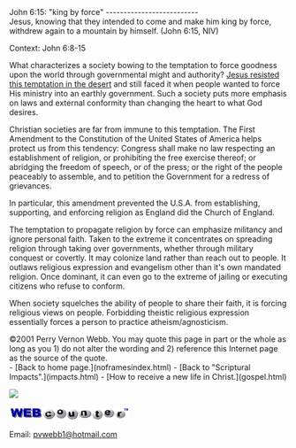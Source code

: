  <head> <title>(PVW) John 6:15: "king by force;</title> <meta content="IE=9" http-equiv="X-UA-Compatible"></meta> <link href="css/page_style.css" rel="stylesheet" type="text/css"></link> </head><body><div class="page_style">John 6:15: "king by force"
--------------------------

<div class="p">Jesus, knowing that they intended to come and make him king by force, withdrew again to a mountain by himself. (John 6:15, NIV)

 Context: John 6:8-15</div>What characterizes a society bowing to the temptation to force goodness upon the world through governmental might and authority? [Jesus resisted this temptation in the desert](temptation.html) and still faced it when people wanted to force His ministry into an earthly government. Such a society puts more emphasis on laws and external conformity than changing the heart to what God desires.

<div class="p">Christian societies are far from immune to this temptation. The First Amendment to the Constitution of the United States of America helps protect us from this tendency: Congress shall make no law respecting an establishment of religion, or prohibiting the free exercise thereof; or abridging the freedom of speech, or of the press; or the right of the people peaceably to assemble, and to petition the Government for a redress of grievances.

 In particular, this amendment prevented the U.S.A. from establishing, supporting, and enforcing religion as England did the Church of England.</div>The temptation to propagate religion by force can emphasize militancy and ignore personal faith. Taken to the extreme it concentrates on spreading religion through taking over governments, whether through military conquest or covertly. It may colonize land rather than reach out to people. It outlaws religious expression and evangelism other than it's own mandated religion. Once dominant, it can even go to the extreme of jailing or executing citizens who refuse to conform.

When society squelches the ability of people to share their faith, it is forcing religious views on people. Forbidding theistic religious expression essentially forces a person to practice atheism/agnosticism.

<div class="copy">©2001 Perry Vernon Webb. You may quote this page in part or the whole as long as you   
 1) do not alter the wording and   
 2) reference this Internet page as the source of the quote.</div>  </div>- [Back to home page.](noframesindex.html)
- [Back to "Scriptural Impacts".](impacts.html)
- [How to receive a new life in Christ.](gospel.html)
 
![](http://counter.digits.com/wc/-d/4/pvwebb)

[![digits](images/wc-03.gif)](http://www.digits.com/)

Email: [pvwebb1@hotmail.com](mailto:pvwebb1@hotmail.com)

 